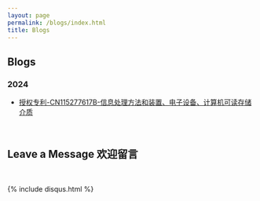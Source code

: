 ```yaml
---
layout: page
permalink: /blogs/index.html
title: Blogs
---
```


## Blogs

### 2024

- [授权专利-CN115277617B-信息处理方法和装置、电子设备、计算机可读存储介质](https://stuartlau.github.io/blogs/20240223-patent)

<br>

## Leave a Message 欢迎留言

<br>

{% include disqus.html %} 

<br>
